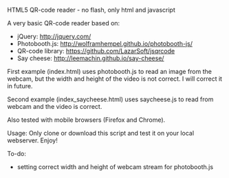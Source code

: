 HTML5 QR-code reader - no flash, only html and javascript

A very basic QR-code reader based on:

- jQuery: http://jquery.com/
- Photobooth.js: http://wolframhempel.github.io/photobooth-js/
- QR-code library: https://github.com/LazarSoft/jsqrcode
- Say cheese: http://leemachin.github.io/say-cheese/


First example (index.html) uses photobooth.js to read an image 
from the webcam, but the width and height of the video is not correct.
I will correct it in future.

Second example (index_saycheese.html) uses saycheese.js to read 
from webcam and the video is correct.


Also tested with mobile browsers (Firefox and Chrome).


Usage:
Only clone or download this script and test it on your local 
webserver.
Enjoy!


To-do:
- setting correct width and height of webcam stream for photobooth.js